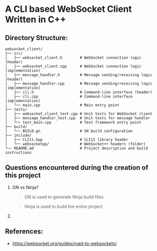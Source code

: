 # A CLI based WebSocket Client Written in C++

## Directory Structure:

```
websocket_client/
├── src/
│   ├── websocket_client.h        # WebSocket connection logic (header)
│   ├── websocket_client.cpp      # WebSocket connection logic (implementation)
│   ├── message_handler.h         # Message sending/receiving logic (header)
│   ├── message_handler.cpp       # Message sending/receiving logic (implementation)
│   ├── cli.h                     # Command-line interface (header)
│   ├── cli.cpp                   # Command-line interface (implementation)
│   └── main.cpp                  # Main entry point
├── tests/
│   ├── websocket_client_test.cpp # Unit tests for WebSocket client
│   ├── message_handler_test.cpp  # Unit tests for message handler
│   └── test_main.cpp             # Test framework entry point
├── build/
│   └── BUILD.gn                  # GN build configuration
├── include/
│   ├── CLI11.hpp                 # CLI11 library header
│   └── websocketpp/              # WebSocket++ headers (folder)
└── README.md                     # Project description and build instructions
```

## Questions encountered during the creation of this project

1. GN vs Ninja?

   > GN is used to generate Ninja build files

   > Ninja is used to build the entire project

2.

## References:

- https://websocket.org/guides/road-to-websockets/
